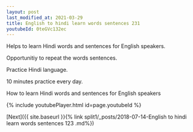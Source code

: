 ```yaml
---
layout: post
last_modified_at: 2021-03-29
title: English to hindi learn words sentences 231 
youtubeId: 0teGVc132ec
---
```

 
 
Helps to learn Hindi words and sentences for English speakers.

Opportunitiy to repeat the words sentences. 

Practice Hindi language. 
 
10 minutes practice every day. 
 
How to learn Hindi words and sentences for English speakers 
 
{% include youtubePlayer.html id=page.youtubeId %}
 
 
[Next]({{ site.baseurl }}{% link  split1/_posts/2018-07-14-English to hindi learn words sentences 123 .md%})
 
